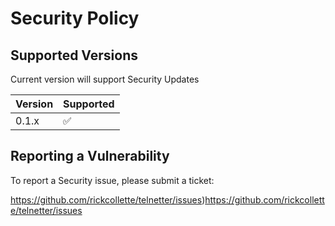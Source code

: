 # Security Policy

## Supported Versions

Current version will support Security Updates

| Version | Supported          |
| ------- | ------------------ |
| 0.1.x   | :white_check_mark: |


## Reporting a Vulnerability

To report a Security issue, please submit a ticket:

https://github.com/rickcollette/telnetter/issues)https://github.com/rickcollette/telnetter/issues
